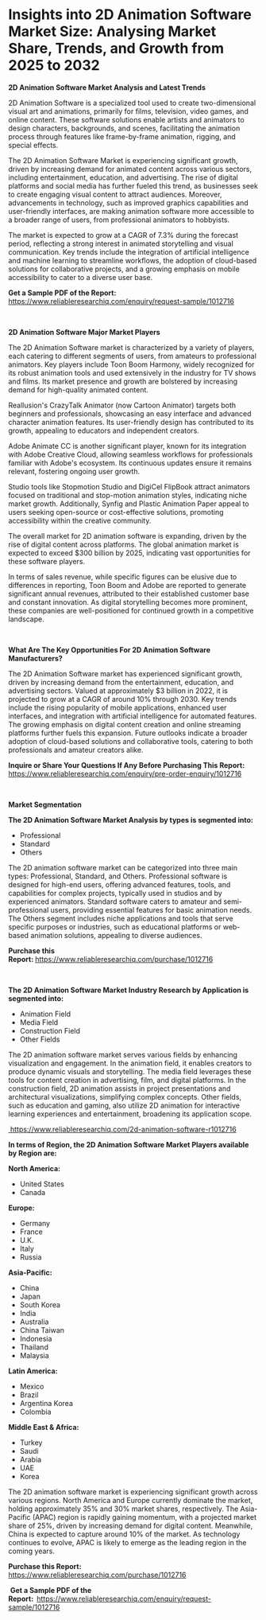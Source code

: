 <p><h1>Insights into 2D Animation Software Market Size: Analysing Market Share, Trends, and Growth from 2025 to 2032</h1></p><p><strong>2D Animation Software Market Analysis and Latest Trends</strong></p>
<p><p>2D Animation Software is a specialized tool used to create two-dimensional visual art and animations, primarily for films, television, video games, and online content. These software solutions enable artists and animators to design characters, backgrounds, and scenes, facilitating the animation process through features like frame-by-frame animation, rigging, and special effects.</p><p>The 2D Animation Software Market is experiencing significant growth, driven by increasing demand for animated content across various sectors, including entertainment, education, and advertising. The rise of digital platforms and social media has further fueled this trend, as businesses seek to create engaging visual content to attract audiences. Moreover, advancements in technology, such as improved graphics capabilities and user-friendly interfaces, are making animation software more accessible to a broader range of users, from professional animators to hobbyists.</p><p>The market is expected to grow at a CAGR of 7.3% during the forecast period, reflecting a strong interest in animated storytelling and visual communication. Key trends include the integration of artificial intelligence and machine learning to streamline workflows, the adoption of cloud-based solutions for collaborative projects, and a growing emphasis on mobile accessibility to cater to a diverse user base.</p></p>
<p><strong>Get a Sample PDF of the Report:&nbsp;</strong> <a href="https://www.reliableresearchiq.com/enquiry/request-sample/1012716?utm_campaign=3730&utm_medium=2&utm_source=Github&utm_content=ia&utm_term=16042025&utm_id=2d-animation-software">https://www.reliableresearchiq.com/enquiry/request-sample/1012716</a></p>
<p>&nbsp;</p>
<p><strong>2D Animation Software Major Market Players</strong></p>
<p><p>The 2D Animation Software market is characterized by a variety of players, each catering to different segments of users, from amateurs to professional animators. Key players include Toon Boom Harmony, widely recognized for its robust animation tools and used extensively in the industry for TV shows and films. Its market presence and growth are bolstered by increasing demand for high-quality animated content. </p><p>Reallusion's CrazyTalk Animator (now Cartoon Animator) targets both beginners and professionals, showcasing an easy interface and advanced character animation features. Its user-friendly design has contributed to its growth, appealing to educators and independent creators.</p><p>Adobe Animate CC is another significant player, known for its integration with Adobe Creative Cloud, allowing seamless workflows for professionals familiar with Adobe's ecosystem. Its continuous updates ensure it remains relevant, fostering ongoing user growth.</p><p>Studio tools like Stopmotion Studio and DigiCel FlipBook attract animators focused on traditional and stop-motion animation styles, indicating niche market growth. Additionally, Synfig and Plastic Animation Paper appeal to users seeking open-source or cost-effective solutions, promoting accessibility within the creative community.</p><p>The overall market for 2D animation software is expanding, driven by the rise of digital content across platforms. The global animation market is expected to exceed $300 billion by 2025, indicating vast opportunities for these software players. </p><p>In terms of sales revenue, while specific figures can be elusive due to differences in reporting, Toon Boom and Adobe are reported to generate significant annual revenues, attributed to their established customer base and constant innovation. As digital storytelling becomes more prominent, these companies are well-positioned for continued growth in a competitive landscape.</p></p>
<p>&nbsp;</p>
<p><strong>What Are The Key Opportunities For 2D Animation Software Manufacturers?</strong></p>
<p><p>The 2D Animation Software market has experienced significant growth, driven by increasing demand from the entertainment, education, and advertising sectors. Valued at approximately $3 billion in 2022, it is projected to grow at a CAGR of around 10% through 2030. Key trends include the rising popularity of mobile applications, enhanced user interfaces, and integration with artificial intelligence for automated features. The growing emphasis on digital content creation and online streaming platforms further fuels this expansion. Future outlooks indicate a broader adoption of cloud-based solutions and collaborative tools, catering to both professionals and amateur creators alike.</p></p>
<p><strong>Inquire or Share Your Questions If Any Before Purchasing This Report:</strong> <a href="https://www.reliableresearchiq.com/enquiry/pre-order-enquiry/1012716?utm_campaign=3730&utm_medium=2&utm_source=Github&utm_content=ia&utm_term=16042025&utm_id=2d-animation-software">https://www.reliableresearchiq.com/enquiry/pre-order-enquiry/1012716</a></p>
<p>&nbsp;</p>
<p><strong>Market Segmentation</strong></p>
<p><strong>The 2D Animation Software Market Analysis by types is segmented into:</strong></p>
<p><ul><li>Professional</li><li>Standard</li><li>Others</li></ul></p>
<p><p>The 2D animation software market can be categorized into three main types: Professional, Standard, and Others. Professional software is designed for high-end users, offering advanced features, tools, and capabilities for complex projects, typically used in studios and by experienced animators. Standard software caters to amateur and semi-professional users, providing essential features for basic animation needs. The Others segment includes niche applications and tools that serve specific purposes or industries, such as educational platforms or web-based animation solutions, appealing to diverse audiences.</p></p>
<p><strong>Purchase this Report:&nbsp;</strong><a href="https://www.reliableresearchiq.com/purchase/1012716?utm_campaign=3730&utm_medium=2&utm_source=Github&utm_content=ia&utm_term=16042025&utm_id=2d-animation-software">https://www.reliableresearchiq.com/purchase/1012716</a></p>
<p>&nbsp;</p>
<p><strong>The 2D Animation Software Market Industry Research by Application is segmented into:</strong></p>
<p><ul><li>Animation Field</li><li>Media Field</li><li>Construction Field</li><li>Other Fields</li></ul></p>
<p><p>The 2D animation software market serves various fields by enhancing visualization and engagement. In the animation field, it enables creators to produce dynamic visuals and storytelling. The media field leverages these tools for content creation in advertising, film, and digital platforms. In the construction field, 2D animation assists in project presentations and architectural visualizations, simplifying complex concepts. Other fields, such as education and gaming, also utilize 2D animation for interactive learning experiences and entertainment, broadening its application scope.</p></p>
<p><a href="https://www.reliableresearchiq.com/2d-animation-software-r1012716?utm_campaign=3730&utm_medium=2&utm_source=Github&utm_content=ia&utm_term=16042025&utm_id=2d-animation-software">&nbsp;https://www.reliableresearchiq.com/2d-animation-software-r1012716</a></p>
<p><strong>In terms of Region, the 2D Animation Software Market Players available by Region are:</strong></p>
<p>
    <p> <strong> North America: </strong>
        <ul>
            <li>United States</li>
            <li>Canada</li>
        </ul>
        </p> 
    <p> <strong> Europe: </strong>
        <ul>
            <li>Germany</li>
            <li>France</li>
            <li>U.K.</li>
            <li>Italy</li>
            <li>Russia</li>
        </ul>
        </p> 
    <p> <strong> Asia-Pacific: </strong>
        <ul>
            <li>China</li>
            <li>Japan</li>
            <li>South Korea</li>
            <li>India</li>
            <li>Australia</li>
            <li>China Taiwan</li>
            <li>Indonesia</li>
            <li>Thailand</li>
            <li>Malaysia</li>
        </ul>
        </p> 
    <p> <strong> Latin America: </strong>
        <ul>
            <li>Mexico</li>
            <li>Brazil</li>
            <li>Argentina Korea</li>
            <li>Colombia</li>
        </ul>
        </p> 
    <p> <strong> Middle East & Africa: </strong>
        <ul>
            <li>Turkey</li>
            <li>Saudi</li>
            <li>Arabia</li>
            <li>UAE</li>
            <li>Korea</li>
        </ul>
    </p>
    </p>
<p><p>The 2D animation software market is experiencing significant growth across various regions. North America and Europe currently dominate the market, holding approximately 35% and 30% market shares, respectively. The Asia-Pacific (APAC) region is rapidly gaining momentum, with a projected market share of 25%, driven by increasing demand for digital content. Meanwhile, China is expected to capture around 10% of the market. As technology continues to evolve, APAC is likely to emerge as the leading region in the coming years.</p></p>
<p><strong>Purchase this Report: </strong><a href="https://www.reliableresearchiq.com/purchase/1012716?utm_campaign=3730&utm_medium=2&utm_source=Github&utm_content=ia&utm_term=16042025&utm_id=2d-animation-software">https://www.reliableresearchiq.com/purchase/1012716</a></p>
<p>&nbsp;<strong>Get a Sample PDF of the Report:&nbsp;&nbsp;</strong><a href="https://www.reliableresearchiq.com/enquiry/request-sample/1012716?utm_campaign=3730&utm_medium=2&utm_source=Github&utm_content=ia&utm_term=16042025&utm_id=2d-animation-software">https://www.reliableresearchiq.com/enquiry/request-sample/1012716</a></p>
<p><strong></strong></p>
<p><p></p><p></p><p></p></p>